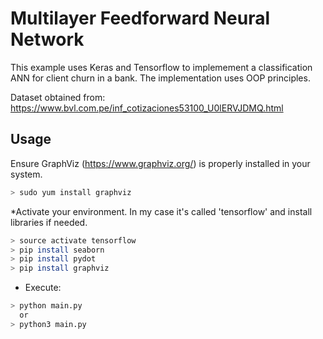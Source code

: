# Multilayer Feedforward Neural Network

This example uses Keras and Tensorflow to implemement a classification ANN for client churn in a bank.
The implementation uses OOP principles.

Dataset obtained from: https://www.bvl.com.pe/inf_cotizaciones53100_U0lERVJDMQ.html

## Usage
Ensure GraphViz (https://www.graphviz.org/) is properly installed in your system.

```bash
> sudo yum install graphviz
```

*Activate your environment. In my case it's called 'tensorflow' and install libraries if needed.

```bash
> source activate tensorflow
> pip install seaborn
> pip install pydot
> pip install graphviz
```

* Execute:
```bash
> python main.py
  or  
> python3 main.py
```
